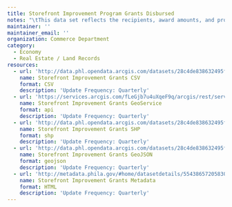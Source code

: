 ```yaml
---
title: Storefront Improvement Program Grants Disbursed
notes: "\tThis data set reflects the recipients, award amounts, and project sites for grant money disbursed by the Philadelphia Commerce Department for the Storefront Improvement Program whereby businesses are provided the funds to improve the exterior of their storefront."
maintainer: ''
maintainer_email: ''
organization: Commerce Department
category:
  - Economy
  - Real Estate / Land Records
resources:
  - url: 'http://data.phl.opendata.arcgis.com/datasets/28c4de838632495fb90a6c58f266c47b_0.csv'
    name: Storefront Improvement Grants CSV
    format: CSV
    description: 'Update Frequency: Quarterly'
  - url: 'https://services.arcgis.com/fLeGjb7u4uXqeF9q/arcgis/rest/services/Storefront_Improvement/FeatureServer/0/query?outFields=*&where=1%3D1'
    name: Storefront Improvement Grants GeoService
    format: api
    description: 'Update Frequency: Quarterly'
  - url: 'http://data.phl.opendata.arcgis.com/datasets/28c4de838632495fb90a6c58f266c47b_0.zip'
    name: Storefront Improvement Grants SHP
    format: shp
    description: 'Update Frequency: Quarterly'
  - url: 'http://data.phl.opendata.arcgis.com/datasets/28c4de838632495fb90a6c58f266c47b_0.geojson'
    name: Storefront Improvement Grants GeoJSON
    format: geojson
    description: 'Update Frequency: Quarterly'
  - url: 'http://metadata.phila.gov/#home/datasetdetails/5543865720583086178c4ec6/representationdetails/5660aa467affdd79710e85ec/'
    name: Storefront Improvement Grants Metadata
    format: HTML
    description: 'Update Frequency: Quarterly'
---
```

